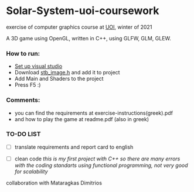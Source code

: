 # Solar-System-uoi-coursework
exercise of computer graphics course at [UOI](http://www.cs.uoi.gr/), winter of 2021

A 3D game using OpenGL, written in C++, using GLFW, GLM, GLEW.

### How to run: 
* [Set up visual studio](https://www.wikihow.com/Set-Up-OpenGL-GLFW-GLEW-GLM-on-a-Project-with-Visual-Studio/)
* Download [stb_image.h](https://github.com/nothings/stb/blob/master/stb_image.h/) and add it to project
* Add Main and Shaders to the project
* Press F5 :)

### Comments:
* you can find the requirements at exercise-instructions(greek).pdf
* and how to play the game at readme.pdf (also in greek)

### TO-DO LIST
- [ ] translate requirements and report card to english
- [ ] clean code
  *this is my first project with C++ so there are many errors with the coding standarts*
  *using functional programming, not very good for scalability*


collaboration with Mataragkas Dimitrios
